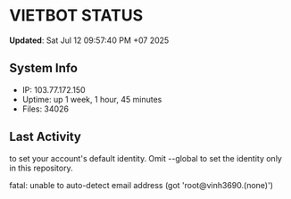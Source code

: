 # VIETBOT STATUS
**Updated**: Sat Jul 12 09:57:40 PM +07 2025

## System Info
- IP: 103.77.172.150
- Uptime: up 1 week, 1 hour, 45 minutes
- Files: 34026

## Last Activity

to set your account's default identity.
Omit --global to set the identity only in this repository.

fatal: unable to auto-detect email address (got 'root@vinh3690.(none)')
